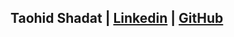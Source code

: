 ## Taohid Shadat | [Linkedin](https://www.linkedin.com/in/taohid-shadat-a587911b2/) | [GitHub](https://github.com/tshadat2002)



```markdown

```

